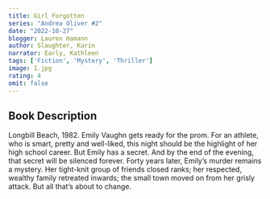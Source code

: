 ```yaml
---
title: Girl Forgotten
series: "Andrea Oliver #2"
date: "2022-10-27"
blogger: Lauren Hamann
author: Slaughter, Karin
narrator: Early, Kathleen
tags: ['Fiction', 'Mystery', 'Thriller']
image: 1.jpg
rating: 4
omit: false
---
```



## Book Description

Longbill Beach, 1982. Emily Vaughn gets ready for the prom. For an athlete, who is smart, pretty and well-liked, this night should be the highlight of her high school career. But Emily has a secret. And by the end of the evening, that secret will be silenced forever.
Forty years later, Emily’s murder remains a mystery. Her tight-knit group of friends closed ranks; her respected, wealthy family retreated inwards; the small town moved on from her grisly attack. But all that’s about to change.
